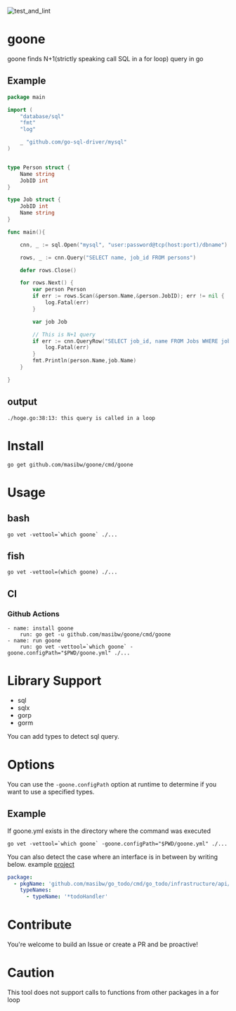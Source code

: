 ![test_and_lint](https://github.com/masibw/go_one/workflows/test_and_lint/badge.svg)

# goone
goone finds N+1(strictly speaking call SQL in a for loop) query in go 

## Example
```go
package main

import (
	"database/sql"
	"fmt"
	"log"

	_ "github.com/go-sql-driver/mysql"
)


type Person struct {
	Name string
	JobID int
}

type Job struct {
	JobID int
	Name string
}

func main(){

	cnn, _ := sql.Open("mysql", "user:password@tcp(host:port)/dbname")

	rows, _ := cnn.Query("SELECT name, job_id FROM persons")

	defer rows.Close()

	for rows.Next() {
		var person Person
		if err := rows.Scan(&person.Name,&person.JobID); err != nil {
			log.Fatal(err)
		}

		var job Job

        // This is N+1 query
		if err := cnn.QueryRow("SELECT job_id, name FROM Jobs WHERE job_id = ?",person.JobID).Scan(&job.JobID,&job.Name); err != nil { 
			log.Fatal(err)
		}
		fmt.Println(person.Name,job.Name)
	}

}
```

## output
```
./hoge.go:38:13: this query is called in a loop
```

# Install
```
go get github.com/masibw/goone/cmd/goone
```

# Usage

## bash
```
go vet -vettool=`which goone` ./...
```

## fish
```
go vet -vettool=(which goone) ./...
```


## CI
### Github Actions
```
- name: install goone
    run: go get -u github.com/masibw/goone/cmd/goone
- name: run goone
    run: go vet -vettool=`which goone` -goone.configPath="$PWD/goone.yml" ./...
```

# Library Support
- sql
- sqlx
- gorp
- gorm

You can add types to detect sql query.

# Options
You can use the `-goone.configPath` option at runtime to determine if you want to use a specified types.

## Example

If goone.yml exists in the directory where the command was executed
```
go vet -vettool=`which goone` -goone.configPath="$PWD/goone.yml" ./...
```

You can also detect the case where an interface is in between by writing below. example [project](https://github.com/masibw/go_todo)
```yaml:goone.yml
package:
  - pkgName: 'github.com/masibw/go_todo/cmd/go_todo/infrastructure/api/handler'
    typeNames:
      - typeName: '*todoHandler'
```

# Contribute
You're welcome to build an Issue or create a PR and be proactive!

# Caution
This tool does not support calls to functions from other packages in a for loop

